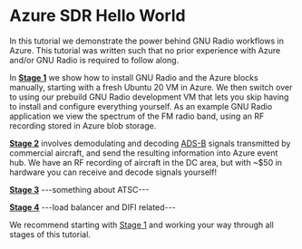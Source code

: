 # Azure SDR Hello World

In this tutorial we demonstrate the power behind GNU Radio workflows in Azure.  This tutorial was written such that no prior experience with Azure and/or GNU Radio is required to follow along.

In **[Stage 1](stage1/hello_world_stage1.md)** we show how to install GNU Radio and the Azure blocks manually, starting with a fresh Ubuntu 20 VM in Azure.  We then switch over to using our prebuild GNU Radio development VM that lets you skip having to install and configure everything yourself.  As an example GNU Radio application we view the spectrum of the FM radio band, using an RF recording stored in Azure blob storage.

**[Stage 2](stage2/hello_world_stage2.md)** involves demodulating and decoding [ADS-B](https://en.wikipedia.org/wiki/Automatic_Dependent_Surveillance%E2%80%93Broadcast) signals transmitted by commercial aircraft, and send the resulting information into Azure event hub.  We have an RF recording of aircraft in the DC area, but with ~$50 in hardware you can receive and decode signals yourself!

**[Stage 3](stage3/hello_world_stage3.md)** ---something about ATSC---

**[Stage 4](stage4/hello_world_stage4.md)** ---load balancer and DIFI related---

We recommend starting with [Stage 1](stage1/hello_world_stage1.md) and working your way through all stages of this tutorial.